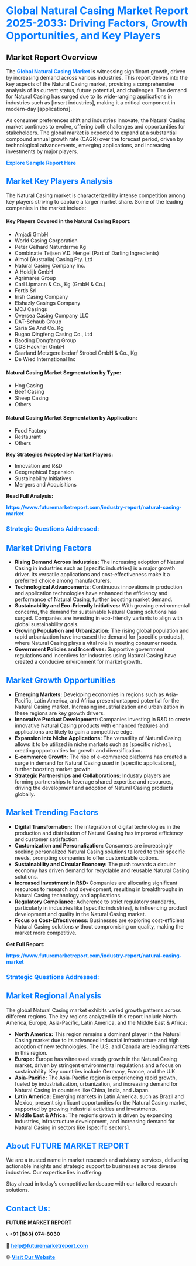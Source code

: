 <h1 style="color: #007BFF;">Global Natural Casing Market Report 2025-2033: Driving Factors, Growth Opportunities, and Key Players</h1>

<section id="overview">
<h2>Market Report Overview</h2>
<p>The <a href="https://www.futuremarketreport.com/industry-report/natural-casing-market" style="color: #007BFF; text-decoration: none;"><strong>Global Natural Casing Market</strong></a> is witnessing significant growth, driven by increasing demand across various industries. This report delves into the key aspects of the Natural Casing market, providing a comprehensive analysis of its current status, future potential, and challenges. The demand for Natural Casing has surged due to its wide-ranging applications in industries such as [insert industries], making it a critical component in modern-day [applications].</p>
<p>As consumer preferences shift and industries innovate, the Natural Casing market continues to evolve, offering both challenges and opportunities for stakeholders. The global market is expected to expand at a substantial compound annual growth rate (CAGR) over the forecast period, driven by technological advancements, emerging applications, and increasing investments by major players.</p>
</section>

<section id="overview">
<p><a href="https://www.futuremarketreport.com/request-sample/reportId=58010" style="color: #007BFF; text-decoration: none;"><strong>Explore Sample Report Here</strong></a></p>
</section>

<section id="key-players">
<h2 style="color: #007BFF;">Market Key Players Analysis</h2>
<p>The Natural Casing market is characterized by intense competition among key players striving to capture a larger market share. Some of the leading companies in the market include:</p>
<h4>Key Players Covered in the Natural Casing Report:</h4>
<ul><li>Amjadi GmbH</li><li>World Casing Corporation</li><li>Peter Gelhard Naturdarme Kg</li><li>Combinatie Teijsen V.D. Hengel (Part of Darling Ingredients)</li><li>Almol (Australia) Casing Pty. Ltd</li><li>Natural Casing Company Inc.</li><li>A Holdijk GmbH</li><li>Agrimares Group</li><li>Carl Lipmann &amp; Co., Kg (GmbH &amp; Co.)</li><li>Fortis Srl</li><li>Irish Casing Company</li><li>Elshazly Casings Company</li><li>MCJ Casings</li><li>Oversea Casing Company LLC</li><li>DAT-Schaub Group</li><li>Saria Se And Co. Kg</li><li>Rugao Qingfeng Casing Co., Ltd</li><li>Baoding Dongfang Group</li><li>CDS Hackner GmbH</li><li>Saarland Metzgereibedarf Strobel GmbH &amp; Co., Kg</li><li>De Wied International Inc</li></ul>
<h4>Natural Casing Market Segmentation by Type:</h4>
<ul><li>Hog Casing</li><li>Beef Casing</li><li>Sheep Casing</li><li>Others</li></ul>

<h4>Natural Casing Market Segmentation by Application:</h4>
<ul><li>Food Factory</li><li>Restaurant</li><li>Others</li></ul>
<p><strong>Key Strategies Adopted by Market Players:</strong></p>
<ul>
<li>Innovation and R&D</li>
<li>Geographical Expansion</li>
<li>Sustainability Initiatives</li>
<li>Mergers and Acquisitions</li>
</ul>
</section>

<section>
<p><strong>Read Full Analysis: </strong></p><a href="https://www.futuremarketreport.com/industry-report/natural-casing-market" style="color: #007BFF; text-decoration: none;"><strong>https://www.futuremarketreport.com/industry-report/natural-casing-market</strong></a>
<h3 style="color: #007BFF;">Strategic Questions Addressed:</h3>
</section>

<section id="driving-factors">
<h2 style="color: #007BFF;">Market Driving Factors</h2>
<ul>
<li><strong>Rising Demand Across Industries:</strong> The increasing adoption of Natural Casing in industries such as [specific industries] is a major growth driver. Its versatile applications and cost-effectiveness make it a preferred choice among manufacturers.</li>
<li><strong>Technological Advancements:</strong> Continuous innovations in production and application technologies have enhanced the efficiency and performance of Natural Casing, further boosting market demand.</li>
<li><strong>Sustainability and Eco-Friendly Initiatives:</strong> With growing environmental concerns, the demand for sustainable Natural Casing solutions has surged. Companies are investing in eco-friendly variants to align with global sustainability goals.</li>
<li><strong>Growing Population and Urbanization:</strong> The rising global population and rapid urbanization have increased the demand for [specific products], where Natural Casing plays a vital role in meeting consumer needs.</li>
<li><strong>Government Policies and Incentives:</strong> Supportive government regulations and incentives for industries using Natural Casing have created a conducive environment for market growth.</li>
</ul>
</section>

<section id="growth-opportunities">
<h2 style="color: #007BFF;">Market Growth Opportunities</h2>
<ul>
<li><strong>Emerging Markets:</strong> Developing economies in regions such as Asia-Pacific, Latin America, and Africa present untapped potential for the Natural Casing market. Increasing industrialization and urbanization in these regions are key growth drivers.</li>
<li><strong>Innovative Product Development:</strong> Companies investing in R&D to create innovative Natural Casing products with enhanced features and applications are likely to gain a competitive edge.</li>
<li><strong>Expansion into Niche Applications:</strong> The versatility of Natural Casing allows it to be utilized in niche markets such as [specific niches], creating opportunities for growth and diversification.</li>
<li><strong>E-commerce Growth:</strong> The rise of e-commerce platforms has created a surge in demand for Natural Casing used in [specific applications], further boosting market growth.</li>
<li><strong>Strategic Partnerships and Collaborations:</strong> Industry players are forming partnerships to leverage shared expertise and resources, driving the development and adoption of Natural Casing products globally.</li>
</ul>
</section>

<section id="trending-factors">
<h2 style="color: #007BFF;">Market Trending Factors</h2>
<ul>
<li><strong>Digital Transformation:</strong> The integration of digital technologies in the production and distribution of Natural Casing has improved efficiency and customer satisfaction.</li>
<li><strong>Customization and Personalization:</strong> Consumers are increasingly seeking personalized Natural Casing solutions tailored to their specific needs, prompting companies to offer customizable options.</li>
<li><strong>Sustainability and Circular Economy:</strong> The push towards a circular economy has driven demand for recyclable and reusable Natural Casing solutions.</li>
<li><strong>Increased Investment in R&D:</strong> Companies are allocating significant resources to research and development, resulting in breakthroughs in Natural Casing technology and applications.</li>
<li><strong>Regulatory Compliance:</strong> Adherence to strict regulatory standards, particularly in industries like [specific industries], is influencing product development and quality in the Natural Casing market.</li>
<li><strong>Focus on Cost-Effectiveness:</strong> Businesses are exploring cost-efficient Natural Casing solutions without compromising on quality, making the market more competitive.</li>
</ul>
</section>

<section>
<p><strong>Get Full Report: </strong></p><a href="https://www.futuremarketreport.com/industry-report/natural-casing-market" style="color: #007BFF; text-decoration: none;"><strong>https://www.futuremarketreport.com/industry-report/natural-casing-market</strong></a>
<h3 style="color: #007BFF;">Strategic Questions Addressed:</h3>
</section>


<section id="regional-analysis">
<h2 style="color: #007BFF;">Market Regional Analysis</h2>
<p>The global Natural Casing market exhibits varied growth patterns across different regions. The key regions analyzed in this report include North America, Europe, Asia-Pacific, Latin America, and the Middle East & Africa:</p>
<ul>
<li><strong>North America:</strong> This region remains a dominant player in the Natural Casing market due to its advanced industrial infrastructure and high adoption of new technologies. The U.S. and Canada are leading markets in this region.</li>
<li><strong>Europe:</strong> Europe has witnessed steady growth in the Natural Casing market, driven by stringent environmental regulations and a focus on sustainability. Key countries include Germany, France, and the U.K.</li>
<li><strong>Asia-Pacific:</strong> The Asia-Pacific region is experiencing rapid growth, fueled by industrialization, urbanization, and increasing demand for Natural Casing in countries like China, India, and Japan.</li>
<li><strong>Latin America:</strong> Emerging markets in Latin America, such as Brazil and Mexico, present significant opportunities for the Natural Casing market, supported by growing industrial activities and investments.</li>
<li><strong>Middle East & Africa:</strong> The region’s growth is driven by expanding industries, infrastructure development, and increasing demand for Natural Casing in sectors like [specific sectors].</li>
</ul>
</section>

<footer>
<h2 style="color: #007BFF;">About FUTURE MARKET REPORT</h2>
<p>We are a trusted name in market research and advisory services, delivering actionable insights and strategic support to businesses across diverse industries. Our expertise lies in offering:</p>

<p>Stay ahead in today’s competitive landscape with our tailored research solutions.</p>

<h2 style="color: #007BFF;">Contact Us:</h2>
<p><strong>FUTURE MARKET REPORT</strong></p>
<p>📞 <strong>+91 (883) 074-8030</strong></p>
<p>📧 <strong><a href="mailto:help@futuremarketreport.com" style="color: #007BFF;">help@futuremarketreport.com</a></strong></p>
<p>🌐 <strong><a href="https://www.futuremarketreport.com/" style="color: #007BFF;">Visit Our Website</a></strong></p>
</footer>